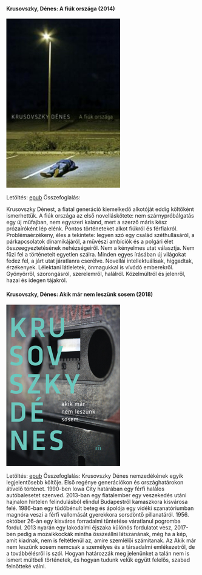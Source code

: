#### <a name="id_1521">Krusovszky, Dénes: A fiúk országa (2014)</a>
<img src="https://github.com/BercziSandor/calibre_lib/raw/main/Krusovszky%2C%20Denes/A%20fiuk%20orszaga%20%281521%29/cover.jpg" alt="cover" width="300"/>

Letöltés: [epub](https://github.com/BercziSandor/calibre_lib/raw/main/Krusovszky%2C%20Denes/A%20fiuk%20orszaga%20%281521%29/A%20fiuk%20orszaga%20-%20Krusovszky%2C%20Denes.epub)
Összefoglalás:
<div>
<p>Krusovszky Dénest, a fiatal generáció kiemelkedő alkotóját eddig költőként ismerhettük. A fiúk országa az első novelláskötete: nem szárnypróbálgatás egy új műfajban, nem egyszeri kaland, mert a szerző máris kész prózaíróként lép elénk. Pontos történeteket alkot fiúkról és férfiakról. Problémaérzékeny, éles a tekintete: legyen szó egy család széthullásáról, a párkapcsolatok dinamikájáról, a művészi ambíciók és a polgári élet összeegyeztetésének nehézségeiről. Nem a kényelmes utat választja. Nem fűzi fel a történeteit egyetlen szálra. Minden egyes írásában új világokat fedez fel, a járt utat járatlanra cserélve. Novellái intellektuálisak, higgadtak, érzékenyek. Lélektani látleletek, önmagukkal is vívódó emberekről. Gyönyörről, szorongásról, szerelemről, halálról. Közelmúltról és jelenről, hazai és idegen tájakról.</p></div>

#### <a name="id_1520">Krusovszky, Dénes: Akik már nem leszünk sosem (2018)</a>
<img src="https://github.com/BercziSandor/calibre_lib/raw/main/Krusovszky%2C%20Denes/Akik%20mar%20nem%20leszunk%20sosem%20%281520%29/cover.jpg" alt="cover" width="300"/>

Letöltés: [epub](https://github.com/BercziSandor/calibre_lib/raw/main/Krusovszky%2C%20Denes/Akik%20mar%20nem%20leszunk%20sosem%20%281520%29/Akik%20mar%20nem%20leszunk%20sosem%20-%20Krusovszky%2C%20Denes.epub)
Összefoglalás:
Krusovszky Dénes nemzedékének egyik legjelentősebb költője. Első regénye generációkon és országhatárokon átívelő történet. 1990-ben Iowa City határában egy férfi halálos autóbalesetet szenved. 2013-ban egy fiatalember egy veszekedés utáni hajnalon hirtelen felindulásból elindul Budapestről kamaszkora kisvárosa felé. 1986-ban egy tüdőbénult beteg és ápolója egy vidéki szanatóriumban magnóra veszi a férfi vallomását gyerekkora sorsdöntő pillanatáról. 1956. október 26-án egy kisváros forradalmi tüntetése váratlanul pogromba fordul. 2013 nyarán egy lakodalmi éjszaka különös fordulatot vesz, 2017-ben pedig a mozaikkockák mintha összeállni látszanának, még ha a kép, amit kiadnak, nem is feltétlenül az, amire szemlélői számítanak. Az Akik már nem leszünk sosem nemcsak a személyes és a társadalmi emlékezetről, de a továbbélésről is szól. Hogyan határozzák meg jelenünket a talán nem is ismert múltbeli történetek, és hogyan tudunk velük együtt felelős, szabad felnőtteké válni.


